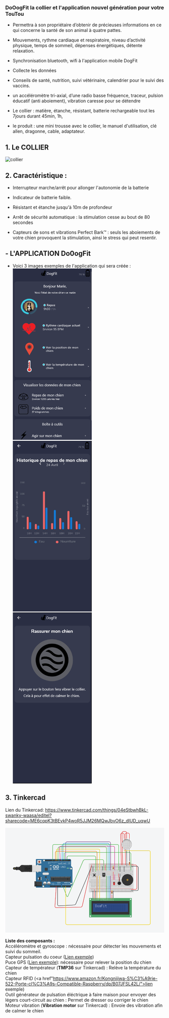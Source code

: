### DoOogFit la collier et l'application nouvel génération pour votre TouTou ##

- Permettra à son propriétaire d’obtenir de précieuses informations en ce qui concerne la santé de son animal à quatre pattes.

- Mouvements, rythme cardiaque et respiratoire, niveau d’activité physique, temps de sommeil, dépenses énergétiques, détente relaxation.

- Synchronisation bluetooth, wifi à l'application mobile DogFit
- Collecte les données
- Conseils de santé, nutrition, suivi vétérinaire, calendrier pour le suivi des vaccins.
- un accéléromètre tri-axial, d’une radio basse fréquence, traceur, pulsion éducatif (anti aboiement), vibration caresse pour se détendre
- Le collier : matière, étanche, résistant, batterie rechargeable tout les 7jours durant 45min, 1h, 

- le produit : une mini trousse avec le collier, le manuel d'utilisation, clé allen, dragonne, cable, adaptateur. 

## 1.  Le COLLIER

![collier](https://user-images.githubusercontent.com/37441518/85844797-9d031a80-b7a3-11ea-8f35-d7946d3c39d0.JPG)

## 2. Caractéristique  :

- Interrupteur marche/arrêt pour allonger l'autonomie de la batterie

- Indicateur de batterie faible.

- Résistant et étanche jusqu'à 10m de profondeur

- Arrêt de sécurité automatique : la stimulation cesse au bout de 80 secondes

- Capteurs de sons et vibrations Perfect Bark™ : seuls les aboiements de votre chien provoquent la stimulation, ainsi le stress qui peut resentir.

## - L'APPLICATION  **Do0ogFit**

- Voici 3 images exemples de l'application qui sera créée :  
<img src="https://github.com/mbelala/IOT/blob/master/application/accueil.PNG" width="250" /><img src="https://github.com/mbelala/IOT/blob/master/application/histo_repas.PNG" width="250" /><img src="https://github.com/mbelala/IOT/blob/master/application/rassurer_mon_chien.PNG" width="250" />



## 3.  Tinkercad

Lien du Tinkercad: https://www.tinkercad.com/things/04eStbwhBkL-swanky-waasa/editel?sharecode=ME6cqpK3tBEvkP4woR5JJM26MQwJbvO6z_dlUD_uqwU

<img src="https://github.com/mbelala/IOT/blob/master/images/Trinker_on.png"/>

**Liste des composants :**  
Accéléromètre et gyroscope : nécessaire pour détecter les mouvements et suivi du sommeil.  
Capteur pulsation du coeur (<a href="https://www.amazon.fr/ICQUANZX-capteur-dimpulsions-Cardiaque-fr%C3%A9quence/dp/B07VJ9XB7T/">Lien exemple</a>)  
Puce GPS (<a href="https://www.amazon.fr/AZDelivery-NEO-6M-module-GPS-identique/dp/B01N38EMBF/">Lien exemple</a>): nécessaire pour relever la position du chien  
Capteur de températeur (**TMP36** sur Tinkercad) : Relève la température du chien  
Capteur RFID (<a href"https://www.amazon.fr/Kongnijiwa-S%C3%A9rie-522-Porte-cl%C3%A9s-Compatible-Raspberry/dp/B07JFSL42L/">lien exemple</a>)  
Outil générateur de pulsation éléctrique à faire maison pour envoyer des légers court-circuit au chien : Permet de dresser ou corriger le chien  
Moteur vibration (**Vibration motor** sur Tinkercad) : Envoie des vibration afin de calmer le chien  



